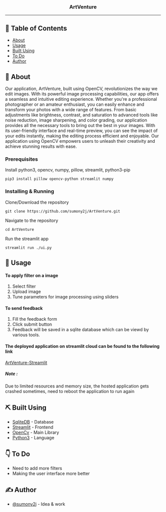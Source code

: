 <h3 align="center">ArtVenture</h3>


---


## 📝 Table of Contents

- [About](#about)
- [Usage](#usage)
- [Built Using](#built_using)
- [To Do](#todo)
- [Author](#authors)

## 🧐 About <a name = "about"></a>

Our application, ArtVenture, built using OpenCV, revolutionizes the way we edit images. With its powerful image processing capabilities, our app offers a seamless and intuitive editing experience. Whether you're a professional photographer or an amateur enthusiast, you can easily enhance and transform your photos with a wide range of features. From basic adjustments like brightness, contrast, and saturation to advanced tools like noise reduction, image sharpening, and color grading, our application provides all the necessary tools to bring out the best in your images. With its user-friendly interface and real-time preview, you can see the impact of your edits instantly, making the editing process efficient and enjoyable. Our application using OpenCV empowers users to unleash their creativity and achieve stunning results with ease.


### Prerequisites

Install python3, opencv, numpy, pillow, streamlit, python3-pip

```
pip3 install pillow opencv-python streamlit numpy
```

### Installing & Running

Clone/Download the repository

```
git clone https://github.com/sumony2j/ArtVenture.git
```

Navigate to the repository

```
cd ArtVenture
```
Run the streamlit app

```
streamlit run ./ui.py
```

## 🎈 Usage <a name="usage"></a>

#### To apply filter on a image
1. Select filter
2. Upload image
3. Tune parameters for image processing using sliders

#### To send feedback
1. Fill the feedback form
2. Click submit button
3. Feedback will be saved in a sqlite database which can be viewd by various tools.

#### The deployed application on streamlit cloud can be found to the following link
[ArtVenture-Streamlit](https://sumony2j-artventure-ui-8po1ge.streamlit.app/)
<h5>Note :</h5>
<p>Due to limited resources and memory size, the hosted application gets crashed sometimes, need to reboot the application to run again</p>

## ⛏️ Built Using <a name = "built_using"></a>

- [SqliteDB](https://sqlitebrowser.org/) - Database
- [Streamlit](https://streamlit.io/) - Frontend
- [OpenCv](https://pypi.org/project/opencv-python/) - Main Library
- [Python3](https://www.python.org/) - Language

## 👇 To Do <a name = "todo"></a>

- Need to add more filters
- Making the user interface more better

## ✍️ Author <a name = "authors"></a>

- [@sumony2j](https://github.com/sumony2j) - Idea & work
